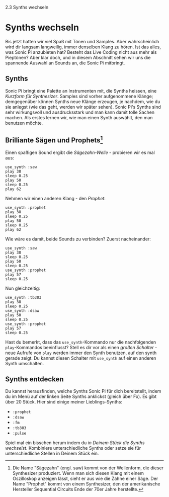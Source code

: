 2.3 Synths wechseln

# Synths wechseln

Bis jetzt hatten wir viel Spaß mit Tönen und Samples. Aber wahrscheinlich wird dir langsam langweilig, immer denselben Klang zu hören. Ist das alles, was Sonic Pi anzubieten hat? Besteht das Live Coding nicht aus mehr als Pieptönen? Aber klar doch, und in diesem Abschnitt sehen wir uns die spannende Auswahl an Sounds an, die Sonic Pi mitbringt.

## Synths

Sonic Pi bringt eine Palette an Instrumenten mit, die Synths heissen, eine *Kurzform für Synthesizer*. Samples sind vorher aufgenommene Klänge; demgegenüber können Synths neue Klänge erzeugen, je nachdem, wie du sie anlegst (wie das geht, werden wir später sehen). Sonic Pi's Synths sind sehr wirkungsvoll und ausdrucksstark und man kann damit tolle Sachen machen. Als erstes lernen wir, wie man einen Synth auswählt, den man benutzen möchte.

## Brilliante Sägen und Prophets[^1]

Einen spaßigen Sound ergibt die *Sägezahn-Welle* - probieren wir es mal aus:

```
use_synth :saw
play 38
sleep 0.25
play 50
sleep 0.25
play 62
```

Nehmen wir einen anderen Klang - den *Prophet*:

```
use_synth :prophet
play 38
sleep 0.25
play 50
sleep 0.25
play 62
```

Wie wäre es damit, beide Sounds zu verbinden? Zuerst nacheinander:

```
use_synth :saw
play 38
sleep 0.25
play 50
sleep 0.25
use_synth :prophet
play 57
sleep 0.25
```

Nun gleichzeitig:

```
use_synth :tb303
play 38
sleep 0.25
use_synth :dsaw
play 50
sleep 0.25
use_synth :prophet
play 57
sleep 0.25
```

Hast du bemerkt, dass das `use_synth`-Kommando nur die nachfolgenden `play`-Kommandos beeinflusst? Stell es dir vor als einen *großen Schalter* - neue Aufrufe von `play` werden immer den Synth benutzen, auf den synth gerade zeigt. Du kannst diesen Schalter mit `use_synth` auf einen anderen Synth umschalten.

## Synths entdecken

Du kannst herausfinden, welche Synths Sonic Pi für dich bereitstellt, indem du im Menü auf der linken Seite Synths anklickst (gleich über Fx). Es gibt über 20 Stück. Hier sind einige meiner Lieblings-Synths:

* `:prophet`
* `:dsaw`
* `:fm`
* `:tb303`
* `:pulse`

Spiel mal ein bisschen herum indem du *in Deinem Stück die Synths wechselst*. Kombiniere unterschiedliche Synths oder setze sie für unterschiedliche Stellen in Deinem Stück ein.

[^1]: Die Name "Sägezahn" (engl. saw) kommt von der Wellenform, die dieser Synthesizer produziert. Wenn man sich diesen Klang mit einem Oszilloskop anzeigen lässt, sieht er aus wie die Zähne einer Säge. Der Name "Prophet" kommt von einem Synthesizer, den der amerikanische Hersteller Sequential Circuits Ende der 70er Jahre herstellte.
